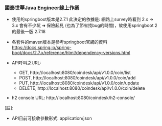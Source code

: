 ### 國泰世華Java Engineer線上作業

- 使用的springboot版本是2.7.1
  此決定的依據是: 網路上survey時看到 2.x → 3.x 會有不少坑
  ➜ 保險起見 (也為了節省找bug的時間)，故使用springboot 2 的最後一版 2.7.18

- 各套件的maven版本是參考springboot官網的資料
  https://docs.spring.io/spring-boot/docs/2.7.x/reference/html/dependency-versions.html

- API呼叫之URL:
   - GET,    http://localhost:8080/coindesk/api/v1.0.0/coin/list
   - POST,   http://localhost:8080/coindesk/api/v1.0.0/coin/add
   - PUT,    http://localhost:8080/coindesk/api/v1.0.0/coin/update
   - DELETE, http://localhost:8080/coindesk/api/v1.0.0/coin/delete

- h2 console URL:
   http://localhost:8080/coindesk/h2-console/


[註]:
- API目前可接收參數形式: application/json
